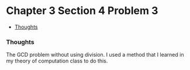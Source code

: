 Chapter 3 Section 4 Problem 3
=============================

- [Thoughts][thoughts]

### Thoughts ###

The GCD problem without using division. I used a method that I learned in my
theory of computation class to do this.

[thoughts]: #thoughts
